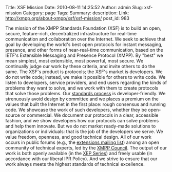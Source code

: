 Title: XSF Mission
Date: 2010-08-11 14:25:52
Author: admin
Slug: xsf-mission
Category: page
Tags: 
Summary: description:
Link: http://xmpp.org/about-xmpp/xsf/xsf-mission/
post_id: 983


The mission of the XMPP Standards Foundation (XSF) is to build an open, secure, feature-rich, decentralized infrastructure for real-time communication and collaboration over the Internet. We seek to achieve that goal by developing the world's best open protocols for instant messaging, presence, and other forms of near-real-time communication, based on the IETF's Extensible Messaging and Presence Protocol (XMPP). By "best" we mean simplest, most extensible, most powerful, most secure. We continually judge our work by these criteria, and invite others to do the same. The XSF's product is protocols; the XSF's market is developers. We do not write code; instead, we make it possible for others to write code. We listen to developers, service providers, and end users regarding the kinds of problems they want to solve, and we work with them to create protocols that solve those problems. Our [standards process](/protocols/xmpp-extensions/) is developer-friendly. We strenuously avoid design by committee and we places a premium on the values that built the Internet in the first place: rough consensus and running code. We showcase the work of such developers, whether they be open-source or commercial. We document our protocols in a clear, accessible fashion, and we show developers how our protocols can solve problems and help them innovate. But we do not market ready-made solutions to organizations or individuals: that is the job of the developers we serve. We value freedom, openness, and good technical design. All of our work occurs in public forums (e.g., the [extensions mailing list](http://mail.jabber.org/mailman/listinfo/standards)) among an open community of technical experts, led by the [XMPP Council](/about-xmpp/xsf/the-xsf-council/). The output of our work is both openly available (in the [XEP Series](/protocols/xmpp-extensions/)) and freely usable (in accordance with our liberal IPR Policy). And we strive to ensure that our work always meets the highest standards of technical excellence.
